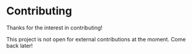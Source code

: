 # Contributing

Thanks for the interest in contributing!

This project is not open for external contributions at the moment. Come back later!
